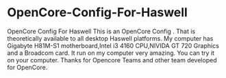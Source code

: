 # OpenCore-Config-For-Haswell
OpenCore Config For Haswell
This is an OpenCore Config .
That is theoretically available to all desktop Haswell platforms.
My computer has Gigabyte H81M-S1 motherboard,Intel i3 4160 CPU,NIVIDA GT 720 Graphics and a Broadcom card.
It run on my computer very amazing.
You can try it on your computer.
Thanks for Opencore Teams and other team developed for OpenCore.
